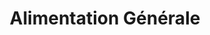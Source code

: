 ---
title: "Alimentation Générale"
url: /moissy-cramayel/alimentation-generale/
shop: Gemüse & Obst
---